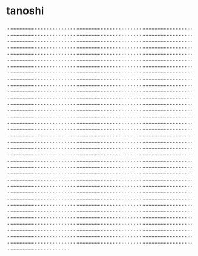 # tanoshi

..............................................................................................................................................................................................................................................................................................................................................................................................................................................................................................................................................................................................................................................................................................................................................................................................................................................................................................................................................................................................................................................................................................................................................................................................................................................................................................................................................................................................................................................................................................................................................................................................................................................................................................................................................................................................................................................................................................................................................................................................................................................................................................................................................................................................................................................................................................................................................................................................................................................................................................................................................................................................................................................................................................................................................................................................................................................................................................................................................................................................................................................................................................................................................................................................................................................................................................................................................................................................................................................................................................................................................................................................................................................................................................................................................................................................................................................................................................................................................................................................................................................................................................................................................................................................................................................................................................................................................................................................................................................................................................................................................................